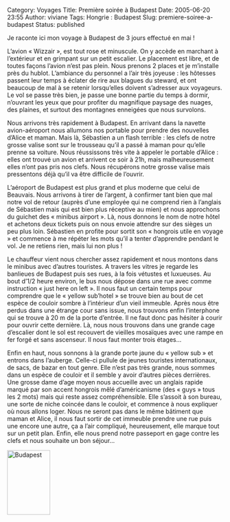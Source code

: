Category: Voyages
Title: Première soirée à Budapest
Date: 2005-06-20 23:55
Author: viviane
Tags: Hongrie : Budapest
Slug: premiere-soiree-a-budapest
Status: published

Je raconte ici mon voyage à Budapest de 3 jours effectué en mai !

L’avion « Wizzair », est tout rose et minuscule. On y accède en marchant à l’extérieur et en grimpant sur un petit escalier. Le placement est libre, et de toutes façons l’avion n’est pas plein. Nous prenons 2 places et je m’installe près du hublot. L’ambiance du personnel a l’air très joyeuse : les hôtesses passent leur temps à éclater de rire aux blagues du steward, et ont beaucoup de mal à se retenir lorsqu’elles doivent s’adresser aux voyageurs. Le vol se passe très bien, je passe une bonne partie du temps à dormir, n’ouvrant les yeux que pour profiter du magnifique paysage des nuages, des plaines, et surtout des montagnes enneigées que nous survolons.

Nous arrivons très rapidement à Budapest. En arrivant dans la navette avion-aéroport nous allumons nos portable pour prendre des nouvelles d’Alice et maman. Mais là, Sébastien a un flash terrible : les clefs de notre grosse valise sont sur le trousseau qu’il a passé à maman pour qu’elle prenne sa voiture. Nous réussissons très vite à appeler le portable d’Alice : elles ont trouvé un avion et arrivent ce soir à 21h, mais malheureusement elles n’ont pas pris nos clefs. Nous récupérons notre grosse valise mais pressentons déjà qu’il va être difficile de l’ouvrir.

L’aéroport de Budapest est plus grand et plus moderne que celui de Beauvais. Nous arrivons à tirer de l’argent, à confirmer tant bien que mal notre vol de retour (auprès d’une employée qui ne comprend rien à l’anglais de Sébastien mais qui est bien plus réceptive au mien) et nous approchons du guichet des « minibus airport ». Là, nous donnons le nom de notre hôtel et achetons deux tickets puis on nous envoie attendre sur des sièges un peu plus loin. Sébastien en profite pour sortit son « hongrois utile en voyage » et commence à me répéter les mots qu’il a tenter d’apprendre pendant le vol. Je ne retiens rien, mais lui non plus !

Le chauffeur vient nous chercher assez rapidement et nous montons dans le minibus avec d’autres touristes. A travers les vitres je regarde les banlieues de Budapest puis ses rues, à la fois vétustes et luxueuses. Au bout d’1/2 heure environ, le bus nous dépose dans une rue avec comme instruction « just here on left ». Il nous faut un certain temps pour comprendre que le « yellow sub’hotel » se trouve bien au bout de cet espèce de couloir sombre à l’intérieur d’un vieil immeuble. Après nous être perdus dans une étrange cour sans issue, nous trouvons enfin l’interphone qui se trouve à 20 m de la porte d’entrée. Il ne faut donc pas hésiter à courir pour ouvrir cette dernière. Là, nous nous trouvons dans une grande cage d’escalier dont le sol est recouvert de vieilles mosaïques avec une rampe en fer forgé et sans ascenseur. Il nous faut monter trois étages…

Enfin en haut, nous sonnons à la grande porte jaune du « yellow sub » et entrons dans l’auberge. Celle-ci pullule de jeunes touristes internationaux, de sacs, de bazar en tout genre. Elle n’est pas très grande, nous sommes dans un espèce de couloir et il semble y avoir d’autres pièces derrières. Une grosse dame d’age moyen nous accueille avec un anglais rapide marqué par son accent hongrois mêlé d’américanisme (des « guys » tous les 2 mots) mais qui reste assez compréhensible. Elle s’assoit à son bureau, une sorte de niche coincée dans le couloir, et commence à nous expliquer où nous allons loger. Nous ne seront pas dans le même bâtiment que maman et Alice, il nous faut sortir de cet immeuble prendre une rue puis une encore une autre, ça a l’air compliqué, heureusement, elle marque tout sur un petit plan. Enfin, elle nous prend notre passeport en gage contre les clefs et nous souhaite un bon séjour...

<img class="aligncenter size-full wp-image-970" title="Budapest" src="http://www.viviane-voyages.com/wp-content/uploads/2005/06/19.jpg" alt="Budapest" width="100" height="150" />
